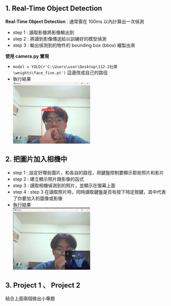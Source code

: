 ## 1. Real-Time Object Detection
**Real-Time Object Detection** : 通常需在 100ms 以內計算出一次偵測  
* step 1 : 讀取影像將影像輸出到  
* step 2 : 將讀到影像傳送給以訓練好的模型偵測
* step 3 : 輸出偵測到的物件的 bounding box (bbox) 繪製出來

**使用 camera.py 實現**  
* ```model = YOLO(r'C:\Users\user\Desktop\112-2社課\weights\face_five.pt')``` 這邊改成自己的路徑
* 執行結果  
  <img src="show_results/camera.png" alt="執行結果" width="50%">  

## 2. 把圖片加入相機中
* step 1 : 設定好哪些圖片，和各自的路徑，用鍵盤控制要顯示那些照片和影片
* step 2 : 建立顯示照片跟影像的函式
* step 3 : 讀取相機偵測到的照片，並顯示在螢幕上面
* step 4 : step 3 在讀取照片時，同時讀取鍵盤是否有按下特定按鍵，其中代表了你要加入的圖像或影像
* 執行結果  
  <img src="show_results/img_video_in_camera.png" alt="執行結果" width="50%">
## 3. Project 1 、 Project 2
結合上面兩個做出小專題
